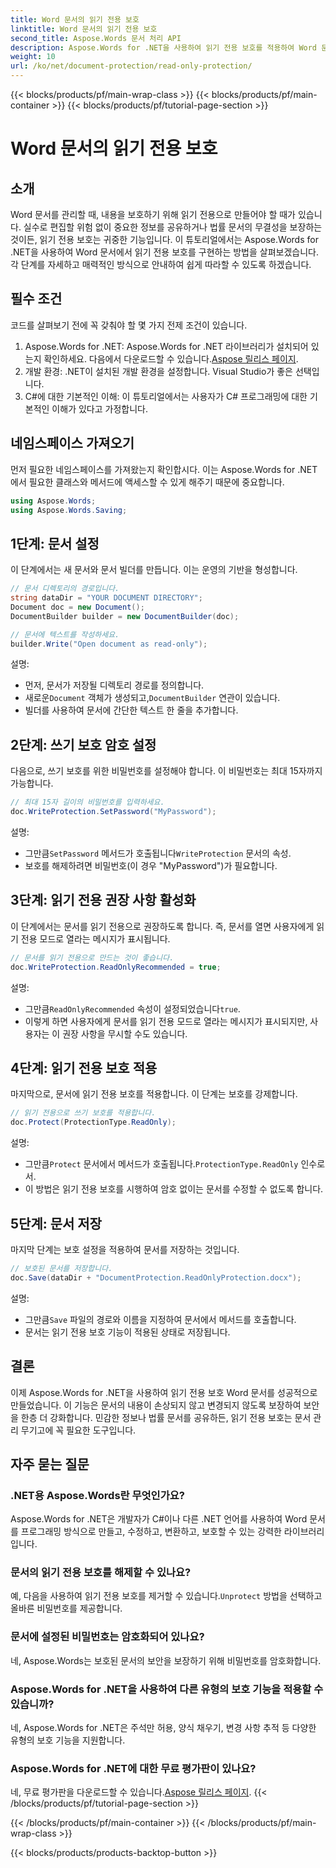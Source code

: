 ```yaml
---
title: Word 문서의 읽기 전용 보호
linktitle: Word 문서의 읽기 전용 보호
second_title: Aspose.Words 문서 처리 API
description: Aspose.Words for .NET을 사용하여 읽기 전용 보호를 적용하여 Word 문서를 보호하는 방법을 알아보세요. 단계별 가이드를 따르세요.
weight: 10
url: /ko/net/document-protection/read-only-protection/
---
```


{{< blocks/products/pf/main-wrap-class >}}
{{< blocks/products/pf/main-container >}}
{{< blocks/products/pf/tutorial-page-section >}}

# Word 문서의 읽기 전용 보호

## 소개

Word 문서를 관리할 때, 내용을 보호하기 위해 읽기 전용으로 만들어야 할 때가 있습니다. 실수로 편집할 위험 없이 중요한 정보를 공유하거나 법률 문서의 무결성을 보장하는 것이든, 읽기 전용 보호는 귀중한 기능입니다. 이 튜토리얼에서는 Aspose.Words for .NET을 사용하여 Word 문서에서 읽기 전용 보호를 구현하는 방법을 살펴보겠습니다. 각 단계를 자세하고 매력적인 방식으로 안내하여 쉽게 따라할 수 있도록 하겠습니다.

## 필수 조건

코드를 살펴보기 전에 꼭 갖춰야 할 몇 가지 전제 조건이 있습니다.

1.  Aspose.Words for .NET: Aspose.Words for .NET 라이브러리가 설치되어 있는지 확인하세요. 다음에서 다운로드할 수 있습니다.[Aspose 릴리스 페이지](https://releases.aspose.com/words/net/).
2. 개발 환경: .NET이 설치된 개발 환경을 설정합니다. Visual Studio가 좋은 선택입니다.
3. C#에 대한 기본적인 이해: 이 튜토리얼에서는 사용자가 C# 프로그래밍에 대한 기본적인 이해가 있다고 가정합니다.

## 네임스페이스 가져오기

먼저 필요한 네임스페이스를 가져왔는지 확인합시다. 이는 Aspose.Words for .NET에서 필요한 클래스와 메서드에 액세스할 수 있게 해주기 때문에 중요합니다.

```csharp
using Aspose.Words;
using Aspose.Words.Saving;
```

## 1단계: 문서 설정

이 단계에서는 새 문서와 문서 빌더를 만듭니다. 이는 운영의 기반을 형성합니다.

```csharp
// 문서 디렉토리의 경로입니다.
string dataDir = "YOUR DOCUMENT DIRECTORY";
Document doc = new Document();
DocumentBuilder builder = new DocumentBuilder(doc);

// 문서에 텍스트를 작성하세요.
builder.Write("Open document as read-only");
```

설명:

- 먼저, 문서가 저장될 디렉토리 경로를 정의합니다.
-  새로운`Document` 객체가 생성되고,`DocumentBuilder` 연관이 있습니다.
- 빌더를 사용하여 문서에 간단한 텍스트 한 줄을 추가합니다.

## 2단계: 쓰기 보호 암호 설정

다음으로, 쓰기 보호를 위한 비밀번호를 설정해야 합니다. 이 비밀번호는 최대 15자까지 가능합니다.

```csharp
// 최대 15자 길이의 비밀번호를 입력하세요.
doc.WriteProtection.SetPassword("MyPassword");
```

설명:

-  그만큼`SetPassword` 메서드가 호출됩니다`WriteProtection` 문서의 속성.
- 보호를 해제하려면 비밀번호(이 경우 "MyPassword")가 필요합니다.

## 3단계: 읽기 전용 권장 사항 활성화

이 단계에서는 문서를 읽기 전용으로 권장하도록 합니다. 즉, 문서를 열면 사용자에게 읽기 전용 모드로 열라는 메시지가 표시됩니다.

```csharp
// 문서를 읽기 전용으로 만드는 것이 좋습니다.
doc.WriteProtection.ReadOnlyRecommended = true;
```

설명:

-  그만큼`ReadOnlyRecommended` 속성이 설정되었습니다`true`.
- 이렇게 하면 사용자에게 문서를 읽기 전용 모드로 열라는 메시지가 표시되지만, 사용자는 이 권장 사항을 무시할 수도 있습니다.

## 4단계: 읽기 전용 보호 적용

마지막으로, 문서에 읽기 전용 보호를 적용합니다. 이 단계는 보호를 강제합니다.

```csharp
// 읽기 전용으로 쓰기 보호를 적용합니다.
doc.Protect(ProtectionType.ReadOnly);
```

설명:

-  그만큼`Protect` 문서에서 메서드가 호출됩니다.`ProtectionType.ReadOnly` 인수로서.
- 이 방법은 읽기 전용 보호를 시행하여 암호 없이는 문서를 수정할 수 없도록 합니다.

## 5단계: 문서 저장

마지막 단계는 보호 설정을 적용하여 문서를 저장하는 것입니다.

```csharp
// 보호된 문서를 저장합니다.
doc.Save(dataDir + "DocumentProtection.ReadOnlyProtection.docx");
```

설명:

-  그만큼`Save` 파일의 경로와 이름을 지정하여 문서에서 메서드를 호출합니다.
- 문서는 읽기 전용 보호 기능이 적용된 상태로 저장됩니다.

## 결론

이제 Aspose.Words for .NET을 사용하여 읽기 전용 보호 Word 문서를 성공적으로 만들었습니다. 이 기능은 문서의 내용이 손상되지 않고 변경되지 않도록 보장하여 보안을 한층 더 강화합니다. 민감한 정보나 법률 문서를 공유하든, 읽기 전용 보호는 문서 관리 무기고에 꼭 필요한 도구입니다.

## 자주 묻는 질문

### .NET용 Aspose.Words란 무엇인가요?
Aspose.Words for .NET은 개발자가 C#이나 다른 .NET 언어를 사용하여 Word 문서를 프로그래밍 방식으로 만들고, 수정하고, 변환하고, 보호할 수 있는 강력한 라이브러리입니다.

### 문서의 읽기 전용 보호를 해제할 수 있나요?
 예, 다음을 사용하여 읽기 전용 보호를 제거할 수 있습니다.`Unprotect` 방법을 선택하고 올바른 비밀번호를 제공합니다.

### 문서에 설정된 비밀번호는 암호화되어 있나요?
네, Aspose.Words는 보호된 문서의 보안을 보장하기 위해 비밀번호를 암호화합니다.

### Aspose.Words for .NET을 사용하여 다른 유형의 보호 기능을 적용할 수 있습니까?
네, Aspose.Words for .NET은 주석만 허용, 양식 채우기, 변경 사항 추적 등 다양한 유형의 보호 기능을 지원합니다.

### Aspose.Words for .NET에 대한 무료 평가판이 있나요?
 네, 무료 평가판을 다운로드할 수 있습니다.[Aspose 릴리스 페이지](https://releases.aspose.com/).
{{< /blocks/products/pf/tutorial-page-section >}}

{{< /blocks/products/pf/main-container >}}
{{< /blocks/products/pf/main-wrap-class >}}

{{< blocks/products/products-backtop-button >}}
